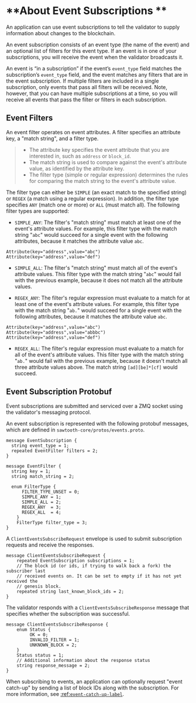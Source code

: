# **About Event Subscriptions ** #

An application can use event subscriptions to tell the validator to supply information about changes to the blockchain.

An event subscription consists of an event type (the name of the event) and an optional list of filters for this event type. If an event is in one of your subscriptions, you will receive the event when the validator broadcasts it.

An event is “in a subscription” if the event’s `event_type` field matches the subscription’s `event_type` field, and the event matches any filters that are in the event subscription. If multiple filters are included in a single subscription, only events that pass all filters will be received. Note, however, that you can have multiple subscriptions at a time, so you will receive all events that pass the filter or filters in each subscription.

## **Event Filters** ##

An event filter operates on event attributes. A filter specifies an attribute key, a "match string", and a filter type.

> - The attribute key specifies the event attribute that you are interested in, such as `address` or `block_id`.
> - The match string is used to compare against the event's attribute value, as identified by the attribute key.
> - The filter type (simple or regular expression) determines the rules for comparing the match string to the event's attribute value.

The filter type can either be `SIMPLE` (an exact match to the specified string) or `REGEX` (a match using a regular expression). In addition, the filter type specifies `ANY` (match one or more) or `ALL` (must match all). The following filter types are supported:

- `SIMPLE_ANY`: The filter's "match string" must match at least one of the event's attribute values. For example, this filter type with the match string "`abc`" would succeed for a single event with the following attributes, because it matches the attribute value `abc`.

`
Attribute(key="address",value="abc")
Attribute(key="address",value="def")
`

- `SIMPLE_ALL`: The filter's "match string" must match all of the event's attribute values. This filter type with the match string "`abc`" would fail with the previous example, because it does not match all the attribute values.

- `REGEX_ANY`: The filter's regular expression must evaluate to a match for at least one of the event's attribute values. For example, this filter type with the match string "`ab.`" would succeed for a single event with the following attributes, because it matches the attribute value `abc`.

`
Attribute(key="address",value="abc")
Attribute(key="address",value="abbbc")
Attribute(key="address",value="def")
`

- `REGEX_ALL`: The filter's regular expression must evaluate to a match for all of the event's attribute values. This filter type with the match string "`ab.`" would fail with the previous example, because it doesn't match all three attribute values above. The match string `[ad][be]*[cf]` would succeed.

## **Event Subscription Protobuf** ##

Event subscriptions are submitted and serviced over a ZMQ socket using the validator's messaging protocol.

An event subscription is represented with the following protobuf messages, which are defined in `sawtooth-core/protos/events.proto`.

```
message EventSubscription {
  string event_type = 1;
  repeated EventFilter filters = 2;
}

message EventFilter {
  string key = 1;
  string match_string = 2;

  enum FilterType {
      FILTER_TYPE_UNSET = 0;
      SIMPLE_ANY = 1;
      SIMPLE_ALL = 2;
      REGEX_ANY  = 3;
      REGEX_ALL  = 4;
    }
    FilterType filter_type = 3;
}
```

A `ClientEventsSubscribeRequest` envelope is used to submit subscription requests and receive the responses.

```
message ClientEventsSubscribeRequest {
    repeated EventSubscription subscriptions = 1;
    // The block id (or ids, if trying to walk back a fork) the subscriber last
    // received events on. It can be set to empty if it has not yet received the
    // genesis block.
    repeated string last_known_block_ids = 2;
}
```

The validator responds with a `ClientEventsSubscribeResponse` message that specifies whether the subscription was successful.

```
message ClientEventsSubscribeResponse {
    enum Status {
         OK = 0;
         INVALID_FILTER = 1;
         UNKNOWN_BLOCK = 2;
    }
    Status status = 1;
    // Additional information about the response status
    string response_message = 2;
}
```

When subscribing to events, an application can optionally request "event catch-up" by sending a list of block IDs along with the subscription. For more information, see [:ref:`event-catch-up-label`]().
